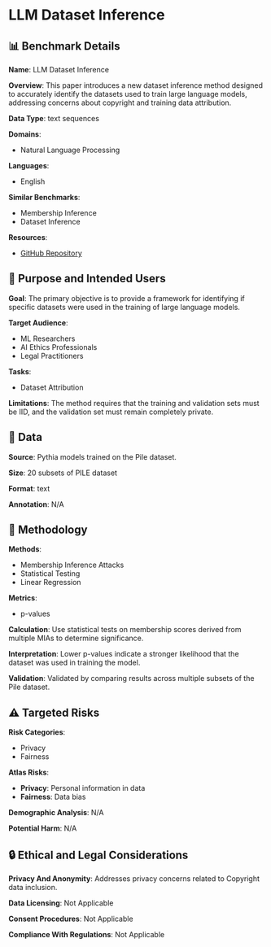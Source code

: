 # LLM Dataset Inference

## 📊 Benchmark Details

**Name**: LLM Dataset Inference

**Overview**: This paper introduces a new dataset inference method designed to accurately identify the datasets used to train large language models, addressing concerns about copyright and training data attribution.

**Data Type**: text sequences

**Domains**:
- Natural Language Processing

**Languages**:
- English

**Similar Benchmarks**:
- Membership Inference
- Dataset Inference

**Resources**:
- [GitHub Repository](https://github.com/pratyushmaini/llm_dataset_inference/)

## 🎯 Purpose and Intended Users

**Goal**: The primary objective is to provide a framework for identifying if specific datasets were used in the training of large language models.

**Target Audience**:
- ML Researchers
- AI Ethics Professionals
- Legal Practitioners

**Tasks**:
- Dataset Attribution

**Limitations**: The method requires that the training and validation sets must be IID, and the validation set must remain completely private.

## 💾 Data

**Source**: Pythia models trained on the Pile dataset.

**Size**: 20 subsets of PILE dataset

**Format**: text

**Annotation**: N/A

## 🔬 Methodology

**Methods**:
- Membership Inference Attacks
- Statistical Testing
- Linear Regression

**Metrics**:
- p-values

**Calculation**: Use statistical tests on membership scores derived from multiple MIAs to determine significance.

**Interpretation**: Lower p-values indicate a stronger likelihood that the dataset was used in training the model.

**Validation**: Validated by comparing results across multiple subsets of the Pile dataset.

## ⚠️ Targeted Risks

**Risk Categories**:
- Privacy
- Fairness

**Atlas Risks**:
- **Privacy**: Personal information in data
- **Fairness**: Data bias

**Demographic Analysis**: N/A

**Potential Harm**: N/A

## 🔒 Ethical and Legal Considerations

**Privacy And Anonymity**: Addresses privacy concerns related to Copyright data inclusion.

**Data Licensing**: Not Applicable

**Consent Procedures**: Not Applicable

**Compliance With Regulations**: Not Applicable
